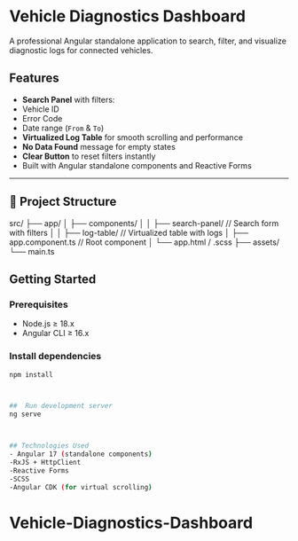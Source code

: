 # Vehicle Diagnostics Dashboard

A professional Angular standalone application to search, filter, and visualize diagnostic logs for connected vehicles.

## Features

- **Search Panel** with filters:
- Vehicle ID
- Error Code
- Date range (`From` & `To`)
- **Virtualized Log Table** for smooth scrolling and performance
- **No Data Found** message for empty states
- **Clear Button** to reset filters instantly
- Built with Angular standalone components and Reactive Forms

---

## 📁 Project Structure

src/
├── app/
│ ├── components/
│ │ ├── search-panel/ // Search form with filters
│ │ ├── log-table/ // Virtualized table with logs
│ ├── app.component.ts // Root component
│ └── app.html / .scss
├── assets/
└── main.ts

## Getting Started

### Prerequisites

- Node.js ≥ 18.x
- Angular CLI ≥ 16.x

### Install dependencies

```bash
npm install



##  Run development server
ng serve



## Technologies Used
- Angular 17 (standalone components)
-RxJS + HttpClient
-Reactive Forms
-SCSS
-Angular CDK (for virtual scrolling)
```
# Vehicle-Diagnostics-Dashboard
